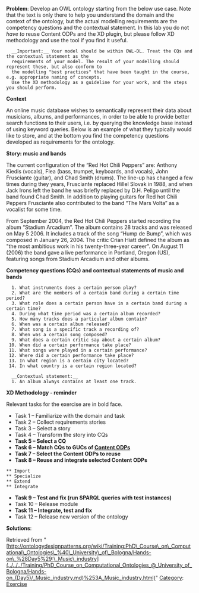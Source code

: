 __Problem__:
Develop an OWL ontology starting from the below use case. Note that the text is only there to help you understand the domain and the context of the ontology, but the actual modelling requirements are the competency questions and the contextual statement. In this lab you do not _have to_ reuse Content ODPs and the XD plugin, but please follow XD methodology and use the tool if you find it useful.




```
  __Important:__ Your model should be within OWL-DL. Treat the CQs and the contextual statement as the 
  requirements of your model. The result of your modelling should represent these, but also conform to 
  the modelling "best practices" that have been taught in the course, e.g. appropriate naming of concepts.
  Use the XD methodology as a guideline for your work, and the steps you should perform.

```

  

__Context__


An online music database wishes to semantically represent their data about musicians, albums, and performances, in order to be able to provide better search functions to their users, i.e. by querying the knowledge base instead of using keyword queries. Below is an example of what they typically would like to store, and at the bottom you find the competency questions developed as requirements for the ontology.


  

__Story: music and bands__


The current configuration of the “Red Hot Chili Peppers” are: Anthony Kiedis (vocals), Flea (bass, trumpet, keyboards, and vocals), John Frusciante (guitar), and Chad Smith (drums). The line-up has changed a few times during they years, Frusciante replaced Hillel Slovak in 1988, and when Jack Irons left the band he was briefly replaced by D.H. Peligo until the band found Chad Smith. In addition to playing guitars for Red hot Chili Peppers Frusciante also contributed to the band “The Mars Volta” as a vocalist for some time.


From September 2004, the Red Hot Chili Peppers started recording the album “Stadium Arcadium”. The album contains 28 tracks and was released on May 5 2006. It includes a track of the song “Hump de Bump”, which was composed in January 26, 2004. The critic Crian Hiatt defined the album as "the most ambitious work in his twenty-three-year career". On August 11 (2006) the band gave a live performance in Portland, Oregon (US), featuring songs from Stadium Arcadium and other albums.


  

__Competency questions (CQs) and contextual statements of music and bands__




```
  1. What instruments does a certain person play?
  2. What are the members of a certain band during a certain time period?
  3. What role does a certain person have in a certain band during a certain time?
  4. During what time period was a certain album recorded?
  5. How many tracks does a particular album contain?
  6. When was a certain album released?
  7. What song is a specific track a recording of?
  8. When was a certain song composed?
  9. What does a certain critic say about a certain album?
 10. When did a certain performance take place?
 11. What songs were played in a certain performance?
 12. Where did a certain performance take place?
 13. In what region is a certain city located?
 14. In what country is a certain region located?

```


```
  __Contextual statement:__
  1. An album always contains at least one track.

```

  

__XD Methodology - reminder__


Relevant tasks for the exercise are in bold face.



* Task 1 – Familiarize with the domain and task
* Task 2 – Collect requirements stories
* Task 3 – Select a story
* Task 4 – Transform the story into CQs
* __Task 5 – Select a CQ__
* __Task 6 – Match CQs to GUCs of [Content ODPs](../../../Submissions/ContentOPs.md "Submissions:ContentOPs")__
* __Task 7 – Select the Content ODPs to reuse__
* __Task 8 – Reuse and integrate selected Content ODPs__



```
** Import
** Specialize
** Extend
** Integrate

```

* __Task 9 – Test and fix (run SPARQL queries with test instances)__
* Task 10 – Release module
* __Task 11 – Integrate, test and fix__
* Task 12 – Release new version of the ontology



__Solutions__:





Retrieved from "[http://ontologydesignpatterns.org/wiki/Training:PhD\_Course\_on\_Computational\_Ontologies\_%40\_University\_of\_Bologna/Hands-on\_%28Day5%29:\_Music\_industry](../../../Training/PhD_Course_on_Computational_Ontologies_@_University_of_Bologna/Hands-on_(Day5)/_Music_industry.md)%253A_Music_industry.html)"
 [Category](http://ontologydesignpatterns.org/wiki/Special:Categories "Special:Categories"): [Exercise](../../../Category/Exercise.md "Category:Exercise")
